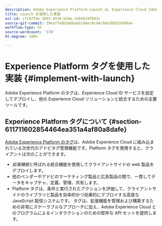 ```yaml
---
description: Adobe Experience Platform Launch は、Experience Cloud Identity Service を設定してデプロイし、他の Experience Cloud ソリューションと統合するための主要ツールです。
title: Launch を使用した実装
exl-id: cf197fde-3b93-4578-b24e-2db5633f043c
source-git-commit: 39eaffe8b166babb186ec9cd4c0da26b53b999ae
workflow-type: ht
source-wordcount: '174'
ht-degree: 100%

---
```


# Experience Platform タグを使用した実装 {#implement-with-launch}

Adobe Experience Platform のタグは、Experience Cloud ID サービスを設定してデプロイし、他の Experience Cloud ソリューションと統合するための主要ツールです。

## Experience Platform タグについて {#section-611711602854464ea351a4af80a8dafe}

[Adobe Experience Platform のタグ](https://experienceleague.adobe.com/docs/experience-platform/tags/home.html?lang=ja)は、Adobe Experience Cloud に組み込まれている次世代のアドビタグ管理機能です。Platform タグを使用すると、クライアントは次のことができます。

* _拡張機能_&#x200B;と呼ばれる統合機能を使用してクライアントサイドの web 製品をデプロイします。
* 他のベンダーやアドビのマーケティング製品と広告製品の間で、一貫してデータをキャプチャ、定義、管理、共有します。
* Platform タグは、条件と実行されたアクションを評価して、クライアントサイドのライブラリと製品を効率的かつ効果的にデプロイする高度な JavaScript 配信システムです。 タグは、拡張機能を管理および構築するための非常にスケーラブルなアプローチに加え、Adobe Experience Cloud とのプログラムによるインタラクションのための堅牢な API セットを提供します。
